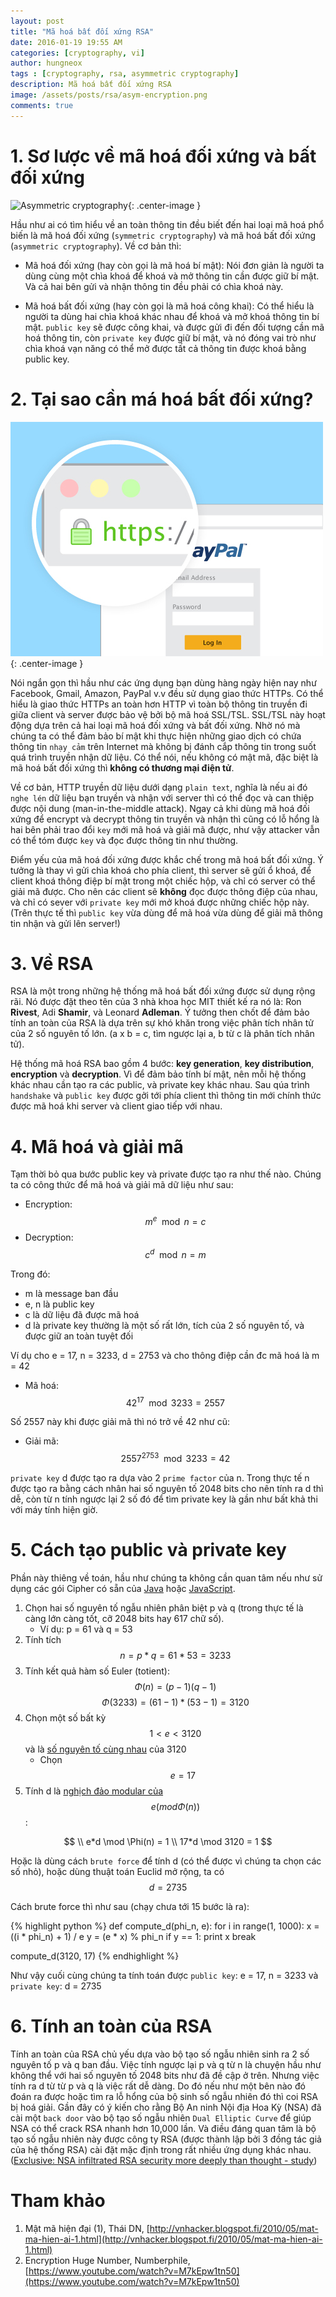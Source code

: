 ```yaml
---
layout: post
title: "Mã hoá bất đối xứng RSA"
date: 2016-01-19 19:55 AM
categories: [cryptography, vi]
author: hungneox
tags : [cryptography, rsa, asymmetric cryptography]
description: Mã hoá bất đối xứng RSA
image: /assets/posts/rsa/asym-encryption.png
comments: true
---
```


# 1. Sơ lược về mã hoá đối xứng và bất đối xứng

![Asymmetric cryptography](/assets/posts/rsa/asym-encryption.jpg){: .center-image }

Hầu như ai có tìm hiểu về an toàn thông tin đều biết đến hai loại mã hoá phổ biến là mã hoá đối xứng (`symmetric cryptography`) 
và mã hoá bất đối xứng (`asymmetric cryptography`). Về cơ bản thì:

- Mã hoá đối xứng (hay còn gọi là mã hoá bí mật): Nói đơn giản là người ta dùng cùng một chìa khoá để khoá và mở thông tin 
cần được giữ bí mật. Và cả hai bên gửi và nhận thông tin đều phải có chìa khoá này.

- Mã hoá bất đối xứng (hay còn gọi là mã hoá công khai): Có thể hiểu là người ta dùng hai chìa khoá khác nhau 
để khoá và mở khoá thông tin bí mật. `public key` sẽ được công khai, và được gửi đi đến đối tượng cần mã hoá thông tin, 
còn `private key` được giữ bí mật, và nó đóng vai trò như chìa khoá vạn năng có thể mở được tất cả thông tin được 
khoá bằng public key.

# 2. Tại sao cần má hoá bất đối xứng?

![https](/assets/posts/rsa/https.jpg){: .center-image }

Nói ngắn gọn thì hầu như các ứng dụng bạn dùng hàng ngày hiện nay như Facebook, Gmail, Amazon, PayPal v.v đều sử dụng giao thức HTTPs. Có thể hiểu là giao thức HTTPs an toàn hơn HTTP vì toàn bộ thông tin truyền đi giữa client và server được bảo vệ bởi bộ mã hoá SSL/TSL. SSL/TSL này hoạt động dựa trên cả hai loại mã hoá đối xứng và bất đối xứng. Nhờ nó mà chúng ta có thể đảm bảo bí mật khi thực hiện những giao dịch có chứa thông tin `nhạy cảm` trên Internet mà không bị đánh cắp thông tin trong suốt quá trình truyền nhận dữ liệu. Có thể nói, nếu không có mật mã, đặc biệt là mã hoá bất đối xứng thì **không có thương mại điện tử**.

Về cơ bản, HTTP truyền dữ liệu dưới dạng `plain text`, nghĩa là nếu ai đó `nghe lén` dữ liệu bạn truyền và nhận với server thì có thể đọc và can thiệp được nội dung (man-in-the-middle attack). Ngay cả khi dùng mã hoá đối xứng để encrypt và decrypt thông tin truyền và nhận thì cũng có lỗ hổng là hai bên phải trao đổi `key` mới mã hoá và giải mã được, như vậy attacker vẫn có thể tóm được `key` và đọc được thông tin như thường.

Điểm yếu của mã hoá đối xứng được khắc chế trong mã hoá bất đối xứng. Ý tưởng là thay vì gửi chìa khoá cho phía client, thì server sẽ gửi ổ khoá, để client khoá thông điệp bí mật trong một chiếc hộp, và chỉ có server có thể giải mã được. Cho nên các client sẽ **không** đọc được thông điệp của nhau, và chỉ có sever với `private key` mới mở khoá được những chiếc hộp này. (Trên thực tế thì `public key` vừa dùng để mã hoá vừa dùng để giải mã thông tin nhận và gửi lên server!)

# 3. Về RSA


RSA là một trong những hệ thống mã hoá bất đối xứng được sử dụng rộng rãi. Nó được đặt theo tên của 3 nhà khoa học MIT thiết kế ra nó là: Ron **Rivest**, Adi **Shamir**, và Leonard **Adleman**. Ý tưởng then chốt để đảm bảo tính an toàn của RSA là dựa trên sự khó khăn trong việc phân tích nhân tử của 2 số nguyên tố lớn. (a x b = c, tìm ngược lại a, b từ c là phân tích nhân tử).

Hệ thống mã hoá RSA bao gồm 4 bước: **key generation**, **key distribution**, **encryption** và **decryption**. Vì để đảm bảo tính bí mật, nên mỗi hệ thống khác nhau cần tạo ra các public, và private key khác nhau. Sau qúa trình `handshake` và `public key` được gởi tới phía client thì thông tin mới chính thức được mã hoá khi server và client giao tiếp với nhau.

# 4. Mã hoá và giải mã

Tạm thời bỏ qua bước public key và private được tạo ra như thế nào. Chúng ta có công thức để mã hoá và giải mã dữ liệu như sau:

- Encryption: $$m^e \mod n = c$$
- Decryption: $$c^d \mod n = m$$

Trong đó: 

* m là message ban đầu
* e, n là public key 
* c là dữ liệu đã được mã hoá
* d là private key thường là một số rất lớn, tích của 2 số nguyên tố, và được giữ an toàn tuyệt đối

Ví dụ cho e = 17, n = 3233, d = 2753 và cho thông điệp cần đc mã hoá là m = 42 

* Mã hoá: $$42^{17} \mod 3233 = 2557$$

Số 2557 này khi được giải mã thì nó trở về 42 như cũ: 

* Giải mã: $$2557^{2753} \mod 3233 = 42$$

`private key` d được tạo ra dựa vào 2 `prime factor` của n. Trong thực tế n được tạo ra bằng cách nhân hai số nguyên tố 2048 bits cho nên tính ra d thì dễ, còn từ n tính ngược lại 2 số đó để tìm private key là gần như bất khả thi với máy tính hiện giờ.

# 5. Cách tạo public và private key
Phần này thiêng về toán, hầu như chúng ta không cần quan tâm nếu như sử dụng các gói Cipher có sẵn của [Java](https://docs.oracle.com/javase/7/docs/api/java/security/KeyPairGenerator.html) hoặc [JavaScript](https://developer.mozilla.org/en/docs/Web/API/SubtleCrypto).

1. Chọn hai số nguyên tố ngẫu nhiên phân biệt p và q (trong thực tế là càng lớn càng tốt, cỡ 2048 bits hay 617 chữ số).
	* Ví dụ:  p = 61 và q = 53
2. Tính tích $$n = p * q  = 61 * 53 = 3233$$
3. Tính kết quả hàm số Euler (totient): $$\Phi(n) = (p − 1)(q − 1)$$
	$$\Phi(3233) = (61 - 1) * (53 - 1) = 3120$$
4. Chọn một số bất kỳ $$ 1 < e < 3120$$ và là [số nguyên tố cùng nhau](https://vi.wikipedia.org/wiki/S%E1%BB%91_nguy%C3%AAn_t%E1%BB%91_c%C3%B9ng_nhau) của 3120
	* Chọn $$e = 17$$
5. Tính d là [nghịch đảo modular của](https://en.wikipedia.org/wiki/Modular_multiplicative_inverse) $$e(mod \Phi(n))$$:

$$ 
 \\ e*d \mod \Phi(n) = 1
 \\ 17*d \mod 3120 = 1
$$

Hoặc là dùng cách `brute force` để tính d (có thể được vì chúng ta chọn các số nhỏ), hoặc dùng thuật toán Euclid mở rộng, ta có $$d = 2735$$

Cách brute force thì như sau (chạy chưa tới 15 bước là ra):

{% highlight python %}
def compute_d(phi_n, e):
	for i in range(1, 1000):
		x = ((i * phi_n) + 1) / e
		y = (e * x) % phi_n
		if y == 1:
			print x
			break

compute_d(3120, 17)
{% endhighlight %}

Như vậy cuối cùng chúng ta tính toán được `public key`: e = 17, n = 3233 và `private key`: d = 2735

# 6. Tính an toàn của RSA

Tính an toàn của RSA chủ yếu dựa vào bộ tạo số ngẫu nhiên sinh ra 2 số nguyên tố p và q ban đầu. Việc tính ngược lại p và q từ n là chuyện hầu như không thể với hai số nguyên tố 2048 bits như đã đề cập ở trên. Nhưng việc tính ra d từ từ p và q là việc rất dễ dàng. Do đó nếu như một bên nào đó đoán ra được hoặc tìm ra lỗ hổng của bộ sinh số ngẫu nhiên đó thì coi RSA bị hoá giải. Gần đây có ý kiến cho rằng Bộ An ninh Nội địa Hoa Kỳ (NSA) đã cài một `back door` vào bộ tạo số ngẫu nhiên `Dual Elliptic Curve` để giúp NSA có thể crack RSA nhanh hơn 10,000 lần. Và điều đáng quan tâm là bộ tạo số ngẫu nhiên này được công ty RSA (được thành lập bởi 3 đồng tác giả của hệ thống RSA) cài đặt mặc định trong rất nhiều ứng dụng khác nhau. ([Exclusive: NSA infiltrated RSA security more deeply than thought - study](http://www.reuters.com/article/us-usa-security-nsa-rsa-idUSBREA2U0TY20140331))

# Tham khảo
1. Mật mã hiện đại (1), Thái DN, [http://vnhacker.blogspot.fi/2010/05/mat-ma-hien-ai-1.html](http://vnhacker.blogspot.fi/2010/05/mat-ma-hien-ai-1.html)
2. Encryption Huge Number, Numberphile, [https://www.youtube.com/watch?v=M7kEpw1tn50](https://www.youtube.com/watch?v=M7kEpw1tn50)